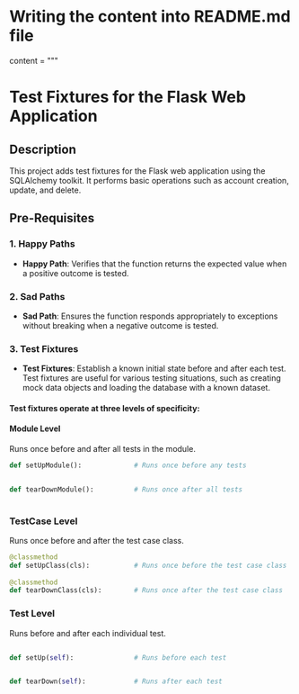 # Writing the content into README.md file
content = """
# Test Fixtures for the Flask Web Application

## Description
This project adds test fixtures for the Flask web application using the SQLAlchemy toolkit. It performs basic operations such as account creation, update, and delete.

## Pre-Requisites

### 1. Happy Paths
- **Happy Path**: Verifies that the function returns the expected value when a positive outcome is tested.

### 2. Sad Paths
- **Sad Path**: Ensures the function responds appropriately to exceptions without breaking when a negative outcome is tested.

### 3. Test Fixtures
- **Test Fixtures**: Establish a known initial state before and after each test. Test fixtures are useful for various testing situations, such as creating mock data objects and loading the database with a known dataset.

#### Test fixtures operate at three levels of specificity:

#### Module Level
Runs once before and after all tests in the module.

```python
def setUpModule():             # Runs once before any tests


def tearDownModule():          # Runs once after all tests
    
```

### TestCase Level
Runs once before and after the test case class.

``` python
@classmethod
def setUpClass(cls):           # Runs once before the test case class
    
@classmethod
def tearDownClass(cls):        # Runs once after the test case class

```

### Test Level
Runs before and after each individual test.

``` python

def setUp(self):               # Runs before each test


def tearDown(self):            # Runs after each test

```
